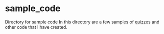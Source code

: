 # sample_code
Directory for sample code
In this directory are a few samples of quizzes and other code that I have created. 
